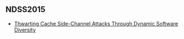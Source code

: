 ## NDSS2015

- [Thwarting Cache Side-Channel Attacks Through Dynamic Software Diversity](https://www.ics.uci.edu/~perl/ndss15_sidechannels.pdf)
